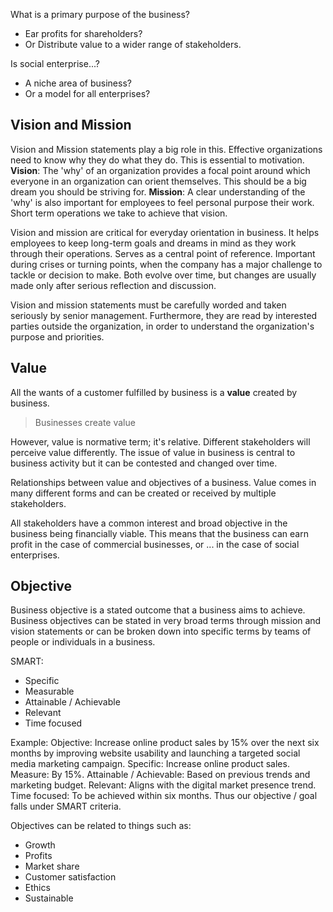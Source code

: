 What is a primary purpose of the business?
- Ear profits for shareholders?
- Or Distribute value to a wider range of stakeholders. 

Is social enterprise...?
- A niche area of business?
- Or a model for all enterprises?
## Vision and Mission
Vision and Mission statements play a big role in this. Effective organizations need to know why they do what they do. This is essential to motivation.
**Vision**: The 'why' of an organization provides a focal point around which everyone in an organization can orient themselves. This should be a big dream you should be striving for.
**Mission**: A clear understanding of the 'why' is also important for employees to feel personal purpose their work. Short term operations we take to achieve that vision.

Vision and mission are critical for everyday orientation in business. It helps employees to keep long-term goals and dreams in mind as they work through their operations. Serves as a central point of reference. Important during crises or turning points, when the company has a major challenge to tackle or decision to make. Both evolve over time, but changes are usually made only after serious reflection and discussion.

Vision and mission statements must be carefully worded and taken seriously by senior management. Furthermore, they are read by interested parties outside the organization, in order to understand the organization's purpose and priorities.
## Value
All the wants of a customer fulfilled by business is a **value** created by business.
> Businesses create value

However, value is normative term; it's relative. Different stakeholders will perceive value differently. The issue of value in business is central to business activity but it can be contested and changed over time.

Relationships between value and objectives of a business.
Value comes in many different forms and can be created or received by multiple stakeholders.

All stakeholders have a common interest and broad objective in the business being financially viable. This means that the business can earn profit in the case of commercial businesses, or ... in the case of social enterprises.
## Objective
Business objective is a stated outcome that a business aims to achieve. Business objectives can be stated in very broad terms through mission and vision statements or can be broken down into specific terms by teams of people or individuals in a business.

SMART:
- Specific
- Measurable
- Attainable / Achievable
- Relevant
- Time focused

Example:
Objective: Increase online product sales by 15% over the next six months by improving website usability and launching a targeted social media marketing campaign.
Specific: Increase online product sales.
Measure: By 15%.
Attainable / Achievable: Based on previous trends and marketing budget.
Relevant: Aligns with the digital market presence trend.
Time focused: To be achieved within six months.
Thus our objective / goal falls under SMART criteria.

Objectives can be related to things such as:
- Growth
- Profits
- Market share
- Customer satisfaction
- Ethics
- Sustainable
